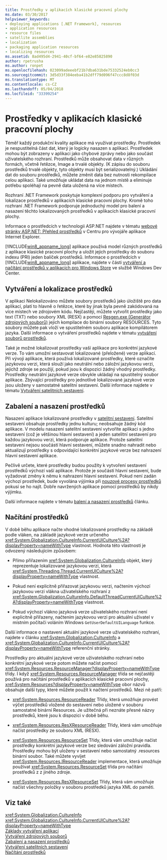 ```yaml
---
title: Prostředky v aplikacích klasické pracovní plochy
ms.date: 03/30/2017
helpviewer_keywords:
- deploying applications [.NET Framework], resources
- application resources
- resource files
- satellite assemblies
- localization
- packaging application resources
- localizing resources
ms.assetid: 8ad495d4-2941-40cf-bf64-e82e85825890
author: rpetrusha
ms.author: ronpet
ms.openlocfilehash: 023099adeeebf21b7dba631bde75332524eb0cc3
ms.sourcegitcommit: 3d5d33f384eeba41b2dff79d096f47ccc8d8f03d
ms.translationtype: MT
ms.contentlocale: cs-CZ
ms.lasthandoff: 05/04/2018
ms.locfileid: "33399254"
---
```

# <a name="resources-in-desktop-apps"></a>Prostředky v aplikacích klasické pracovní plochy
Téměř každý produkční kvality aplikace má využívat prostředky. Prostředek je nespustitelná část dat, který je logicky nasazen s aplikací. Prostředek mohou být zobrazeny v aplikaci jako chybové zprávy nebo jako součást uživatelského rozhraní. Prostředků může obsahovat data v různých formách, včetně řetězce, Image a trvalé objekty. (K zápisu do souboru prostředků trvalé objekty, tyto objekty musí být serializovatelný.) Ukládání dat do souboru prostředků, můžete změnit data bez nutnosti rekompilace celou aplikaci. Také umožňuje ukládat data na jednom místě a eliminuje potřebu spoléhají na pevně data uložená na více místech.  
  
 Rozhraní .NET Framework poskytuje komplexní podporu pro vytváření a lokalizace prostředků v aplikacích klasické pracovní plochy. Kromě toho rozhraní .NET Framework podporuje jednoduchý model pro balení a nasazení těchto lokalizovaných prostředků v aplikacích klasické pracovní plochy.  
  
 Informace o prostředcích v technologii ASP.NET najdete v tématu [webové stránky ASP.NET: Přehled prostředků](http://msdn.microsoft.com/library/0936b3b2-9e6e-4abe-9c06-364efef9dbbd) v Centru pro vývojáře aplikace Internet Explorer.  
  
 [!INCLUDE[win8_appname_long](../../../includes/win8-appname-long-md.md)] aplikace používá model různých prostředků z aplikace klasické pracovní plochy a uložit jejich prostředky do souboru indexu (PRI) jeden balíček prostředků. Informace o prostředcích v [!INCLUDE[win8_appname_long](../../../includes/win8-appname-long-md.md)] aplikace, najdete v části [vytváření a načítání prostředků v aplikacích pro Windows Store](http://go.microsoft.com/fwlink/p/?LinkId=241674) ve službě Windows Dev Center.  
  
## <a name="creating-and-localizing-resources"></a>Vytváření a lokalizace prostředků  
 V aplikaci Nelokalizováno můžete soubory prostředků jako úložiště pro data aplikací, platí to hlavně o řetězce, které by jinak byla pevně zakódovaná na více místech ve zdrojovém kódu. Nejčastěji, můžete vytvořit prostředky jako text (TXT) nebo soubory XML (RESX) a pomocí [Resgen.exe (Generátor zdrojových souborů)](../../../docs/framework/tools/resgen-exe-resource-file-generator.md) jejich kompilace do binární soubory RESOURCES. Tyto soubory můžete pak vloží ve spustitelném souboru aplikace kompilátorem jazyka. Další informace o vytváření prostředků najdete v tématu [vytváření souborů prostředků](../../../docs/framework/resources/creating-resource-files-for-desktop-apps.md).  
  
 Také je možné lokalizovat prostředky vaší aplikace pro konkrétní jazykové verze. To vám umožní sestavovat lokalizované (přeložené) verze aplikací. Při vývoji aplikace, která používá lokalizované prostředky, které označíte jazykovou verzi, která slouží jako neutrální nebo záložní jazykovou verzi, jejichž zdroje se použijí, pokud jsou k dispozici žádný vhodný prostředky. Prostředky neutrální jazykové verze obvykle ukládají na spustitelný soubor aplikace. Zbývající prostředky pro jednotlivé lokalizované jazykové verze jsou uloženy v samostatné satelitní sestavení. Další informace najdete v tématu [Vytváření satelitních sestavení](../../../docs/framework/resources/creating-satellite-assemblies-for-desktop-apps.md).  
  
## <a name="packaging-and-deploying-resources"></a>Zabalení a nasazení prostředků  
 Nasazení aplikace lokalizované prostředky v [satelitní sestavení](../../../docs/framework/resources/packaging-and-deploying-resources-in-desktop-apps.md). Satelitní sestavení obsahuje prostředky jednu kulturu; neobsahuje žádný kód aplikace. V modelu nasazení satelitní sestavení vytvoříte aplikaci s jedno sestavení (což je většinou hlavní sestavení) a jeden satelitní sestavení pro každou jazykovou verzi, která podporuje aplikace. Protože satelitní sestavení nejsou součástí hlavní sestavení, můžete snadno nahradit nebo aktualizují prostředky s odpovídající konkrétní jazykové verze bez nahrazení hlavní sestavení aplikace.  
  
 Pečlivě určete, které prostředky budou použity k vytvoření sestavení prostředků výchozí vaší aplikace. Protože je součástí hlavní sestavení, bude vyžadovat změny k němu k nahrazení hlavní sestavení. Pokud není zadán výchozí prostředek, bude vyvolána výjimka při [nouzové procesy prostředků](../../../docs/framework/resources/packaging-and-deploying-resources-in-desktop-apps.md) pokusí se ho najít. Dobře navržených aplikace pomocí prostředků by nikdy výjimku.  
  
 Další informace najdete v tématu [balení a nasazení prostředků](../../../docs/framework/resources/packaging-and-deploying-resources-in-desktop-apps.md) článku.  
  
## <a name="retrieving-resources"></a>Načítání prostředků  
 V době běhu aplikace načte vhodné lokalizované prostředky na základě podle vláken, na základě jazykové verze určeného <xref:System.Globalization.CultureInfo.CurrentUICulture%2A?displayProperty=nameWithType> vlastnost. Hodnota této vlastnosti je odvozený následujícím způsobem:  
  
-   Přímo přiřazením <xref:System.Globalization.CultureInfo> objekt, který reprezentuje lokalizované jazykovou verzi, která <xref:System.Threading.Thread.CurrentUICulture%2A?displayProperty=nameWithType> vlastnost.  
  
-   Pokud není explicitně přiřazovat jazykovou verzi, načtením výchozí jazykovou verzi vlákna uživatelského rozhraní z <xref:System.Globalization.CultureInfo.DefaultThreadCurrentUICulture%2A?displayProperty=nameWithType> vlastnost.  
  
-   Pokud výchozí vlákno jazyková verze uživatelského rozhraní není explicitně přiřazeny, načtením jazykovou verzi pro aktuální uživatel v místním počítači voláním Windows `GetUserDefaultUILanguage` funkce.  
  
 Další informace o nastavení aktuální jazykové verze uživatelského rozhraní, najdete v článku <xref:System.Globalization.CultureInfo> a <xref:System.Globalization.CultureInfo.CurrentUICulture%2A?displayProperty=nameWithType> referenční stránky.  
  
 Prostředky pro aktuální jazykové verze uživatelského rozhraní nebo konkrétní jazykové verze potom můžete načíst pomocí <xref:System.Resources.ResourceManager?displayProperty=nameWithType> třídy. I když <xref:System.Resources.ResourceManager> třída se nejčastěji používá pro načítání prostředků v aplikacích klasické pracovní plochy, <xref:System.Resources?displayProperty=nameWithType> obor názvů obsahuje další typy, které můžete použít k načtení prostředků. Mezi ně patří:  
  
-   <xref:System.Resources.ResourceReader> Třídy, která umožňuje provést výčet prostředků vložené do sestavení nebo uložené v souboru samostatné binární Resources. Je užitečná při neznáte přesné názvy prostředků, které jsou k dispozici v době běhu.  
  
-   <xref:System.Resources.ResXResourceReader> Třídy, která vám umožňuje načíst prostředky ze souboru XML (RESX).  
  
-   <xref:System.Resources.ResourceSet> Třídy, která vám umožňuje načíst prostředky konkrétní jazykové verze bez sledování záložní pravidla. Prostředky mohou být uloženy v sestavení nebo samostatný .resources binární soubor. Také můžete vyvíjet <xref:System.Resources.IResourceReader> implementace, která umožňuje používat <xref:System.Resources.ResourceSet> třída pro načítání prostředků z z jiného zdroje.  
  
-   <xref:System.Resources.ResXResourceSet> Třídy, která vám umožňuje načíst všechny položky v souboru prostředků jazyka XML do paměti.  
  
## <a name="see-also"></a>Viz také  
 <xref:System.Globalization.CultureInfo>  
 <xref:System.Globalization.CultureInfo.CurrentUICulture%2A?displayProperty=nameWithType>  
 [Základy vytváření aplikací](../../../docs/standard/application-essentials.md)  
 [Vytváření zdrojových souborů](../../../docs/framework/resources/creating-resource-files-for-desktop-apps.md)  
 [Zabalení a nasazení prostředků](../../../docs/framework/resources/packaging-and-deploying-resources-in-desktop-apps.md)  
 [Vytváření satelitních sestavení](../../../docs/framework/resources/creating-satellite-assemblies-for-desktop-apps.md)  
 [Načítání prostředků](../../../docs/framework/resources/retrieving-resources-in-desktop-apps.md)
